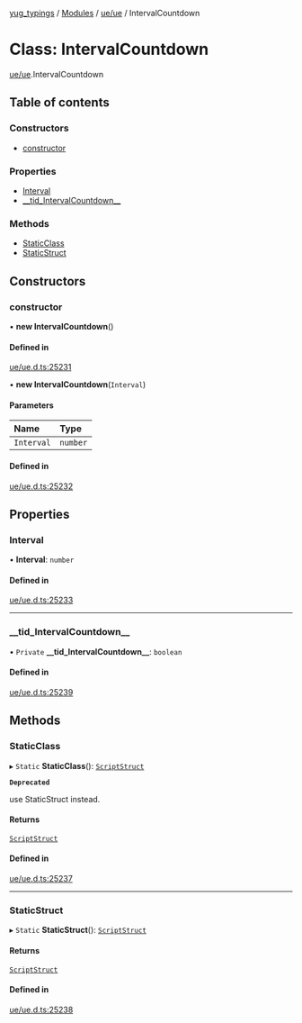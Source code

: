 [yug_typings](../README.md) / [Modules](../modules.md) / [ue/ue](../modules/ue_ue.md) / IntervalCountdown

# Class: IntervalCountdown

[ue/ue](../modules/ue_ue.md).IntervalCountdown

## Table of contents

### Constructors

- [constructor](ue_ue.IntervalCountdown.md#constructor)

### Properties

- [Interval](ue_ue.IntervalCountdown.md#interval)
- [\_\_tid\_IntervalCountdown\_\_](ue_ue.IntervalCountdown.md#__tid_intervalcountdown__)

### Methods

- [StaticClass](ue_ue.IntervalCountdown.md#staticclass)
- [StaticStruct](ue_ue.IntervalCountdown.md#staticstruct)

## Constructors

### constructor

• **new IntervalCountdown**()

#### Defined in

[ue/ue.d.ts:25231](https://github.com/YugMetaverse/yug_typings/blob/25cad34/ue/ue.d.ts#L25231)

• **new IntervalCountdown**(`Interval`)

#### Parameters

| Name | Type |
| :------ | :------ |
| `Interval` | `number` |

#### Defined in

[ue/ue.d.ts:25232](https://github.com/YugMetaverse/yug_typings/blob/25cad34/ue/ue.d.ts#L25232)

## Properties

### Interval

• **Interval**: `number`

#### Defined in

[ue/ue.d.ts:25233](https://github.com/YugMetaverse/yug_typings/blob/25cad34/ue/ue.d.ts#L25233)

___

### \_\_tid\_IntervalCountdown\_\_

• `Private` **\_\_tid\_IntervalCountdown\_\_**: `boolean`

#### Defined in

[ue/ue.d.ts:25239](https://github.com/YugMetaverse/yug_typings/blob/25cad34/ue/ue.d.ts#L25239)

## Methods

### StaticClass

▸ `Static` **StaticClass**(): [`ScriptStruct`](ue_ue.ScriptStruct.md)

**`Deprecated`**

use StaticStruct instead.

#### Returns

[`ScriptStruct`](ue_ue.ScriptStruct.md)

#### Defined in

[ue/ue.d.ts:25237](https://github.com/YugMetaverse/yug_typings/blob/25cad34/ue/ue.d.ts#L25237)

___

### StaticStruct

▸ `Static` **StaticStruct**(): [`ScriptStruct`](ue_ue.ScriptStruct.md)

#### Returns

[`ScriptStruct`](ue_ue.ScriptStruct.md)

#### Defined in

[ue/ue.d.ts:25238](https://github.com/YugMetaverse/yug_typings/blob/25cad34/ue/ue.d.ts#L25238)
